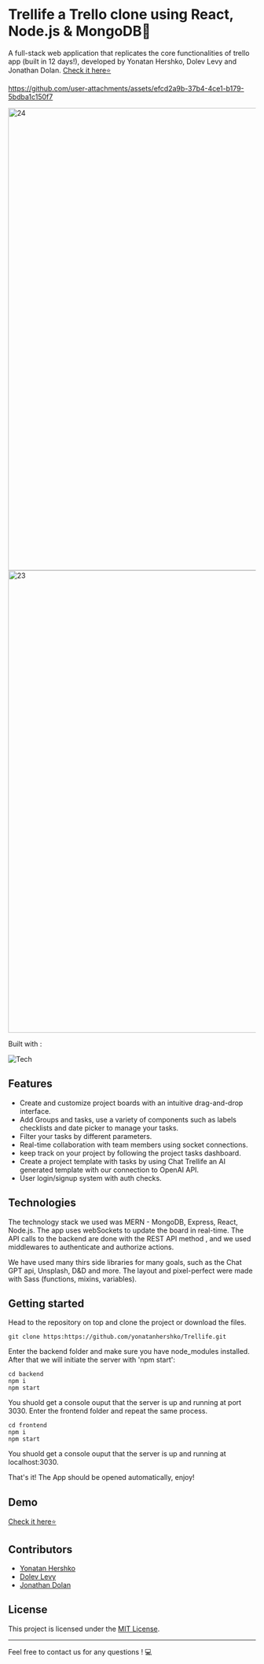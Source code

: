 <h1>Trellife a Trello clone using React, Node.js & MongoDB🌳</h1>

A full-stack web application that replicates the core functionalities of trello app (built in 12 days!), developed by Yonatan Hershko, Dolev Levy and Jonathan Dolan.
[Check it here⭐](https://trellife.onrender.com/)


https://github.com/user-attachments/assets/efcd2a9b-37b4-4ce1-b179-5bdba1c150f7

<div>
<img width="940" alt="24" src="https://github.com/user-attachments/assets/4f64395b-33bf-4cf0-affa-5fd11d272f19">
<img width="940" alt="23" src="https://github.com/user-attachments/assets/35b2766a-5dd0-4a56-8c56-bf095a949f3f">
</div>

Built with :

![Tech](https://skillicons.dev/icons?i=js,html,css,sass,react,redux,mongodb,nodejs,vite,&perline=10)

## Features

- Create and customize project boards with an intuitive drag-and-drop interface.
- Add Groups and tasks, use a variety of components such as labels checklists and date picker to manage your tasks.
- Filter your tasks by different parameters.
- Real-time collaboration with team members using socket connections.
- keep track on your project by following the project tasks dashboard.
- Create a project template with tasks by using Chat Trellife an AI generated template with our connection to OpenAI API.
- User login/signup system with auth checks.

## Technologies

The technology stack we used was MERN - MongoDB, Express, React, Node.js.
The app uses webSockets to update the board in real-time.
The API calls to the backend are done with the REST API method , and we used middlewares to authenticate and authorize actions.

We have used many thirs side libraries for many goals, such as the Chat GPT api, Unsplash, D&D and more.
The layout and pixel-perfect were made with Sass (functions, mixins, variables). 

## Getting started

Head to the repository on top and clone the project or download the files.

```
git clone https:https://github.com/yonatanhershko/Trellife.git
```

Enter the backend folder and make sure you have node_modules installed. After that we will initiate the server with 'npm start':

```
cd backend
npm i 
npm start
```

You shuold get a console ouput that the server is up and running at port 3030.
Enter the frontend folder and repeat the same process.

```
cd frontend
npm i 
npm start
```

You shuold get a console ouput that the server is up and running at localhost:3030.

That's it! The App should be opened automatically, enjoy!


## Demo

[Check it here⭐](https://trellife.onrender.com/)


## Contributors
- [Yonatan Hershko](https://github.com/yonatanhershko)
- [Dolev Levy](https://github.com/Dolevy97)
- [Jonathan Dolan](https://github.com/JonathanDolan1)

## License

This project is licensed under the [MIT License](LICENSE).

---

Feel free to contact us for any questions ! 💻
